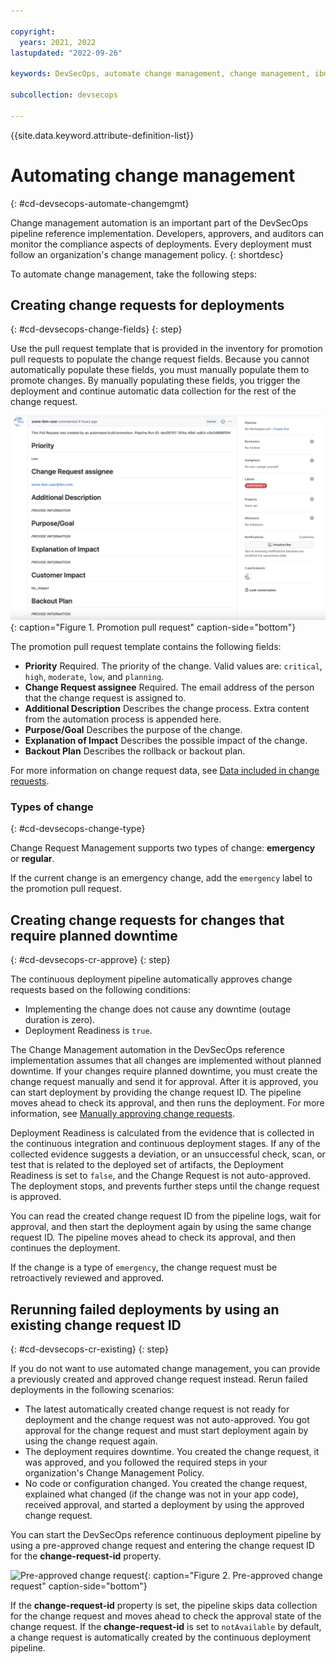 ```yaml
---

copyright:
  years: 2021, 2022
lastupdated: "2022-09-26"

keywords: DevSecOps, automate change management, change management, ibm cloud

subcollection: devsecops

---
```


{{site.data.keyword.attribute-definition-list}}

# Automating change management
{: #cd-devsecops-automate-changemgmt}

Change management automation is an important part of the DevSecOps pipeline reference implementation. Developers, approvers, and auditors can monitor the compliance aspects of deployments. Every deployment must follow an organization's change management policy.
{: shortdesc}



To automate change management, take the following steps:

## Creating change requests for deployments
{: #cd-devsecops-change-fields}
{: step}

Use the pull request template that is provided in the inventory for promotion pull requests to populate the change request fields. Because you cannot automatically populate these fields, you must manually populate them to promote changes. By manually populating these fields, you trigger the deployment and continue automatic data collection for the rest of the change request.

 ![Promotion pull request](images/promotion-pr.png){: caption="Figure 1. Promotion pull request" caption-side="bottom"}
 
The promotion pull request template contains the following fields:

* **Priority** Required. The priority of the change. Valid values are: `critical`, `high`, `moderate`, `low`, and `planning`.
* **Change Request assignee** Required. The email address of the person that the change request is assigned to.
* **Additional Description** Describes the change process. Extra content from the automation process is appended here.
* **Purpose/Goal** Describes the purpose of the change.
* **Explanation of Impact** Describes the possible impact of the change.
* **Backout Plan** Describes the rollback or backout plan.

For more information on change request data, see [Data included in change requests](/docs/devsecops?topic=devsecops-cd-devsecops-cr-data).
 
### Types of change
{: #cd-devsecops-change-type}

Change Request Management supports two types of change: **emergency** or **regular**.

If the current change is an emergency change, add the `emergency` label to the promotion pull request.

## Creating change requests for changes that require planned downtime
{: #cd-devsecops-cr-approve}
{: step}

The continuous deployment pipeline automatically approves change requests based on the following conditions:

* Implementing the change does not cause any downtime (outage duration is zero).
* Deployment Readiness is `true`.

The Change Management automation in the DevSecOps reference implementation assumes that all changes are implemented without planned downtime. If your changes require planned downtime, you must create the change request manually and send it for approval. After it is approved, you can start deployment by providing the change request ID. The pipeline moves ahead to check its approval, and then runs the deployment. For more information, see [Manually approving change requests](/docs/devsecops?topic=devsecops-cd-devsecops-approve-cr).

Deployment Readiness is calculated from the evidence that is collected in the continuous integration and continuous deployment stages. If any of the collected evidence suggests a deviation, or an unsuccessful check, scan, or test that is related to the deployed set of artifacts, the Deployment Readiness is set to `false`, and the Change Request is not auto-approved. The deployment stops, and prevents further steps until the change request is approved.

You can read the created change request ID from the pipeline logs, wait for approval, and then start the deployment again by using the same change request ID. The pipeline moves ahead to check its approval, and then continues the deployment.

If the change is a type of `emergency`, the change request must be retroactively reviewed and approved.

## Rerunning failed deployments by using an existing change request ID
{: #cd-devsecops-cr-existing}
{: step}

If you do not want to use automated change management, you can provide a previously created and approved change request instead. Rerun failed deployments in the following scenarios:

* The latest automatically created change request is not ready for deployment and the change request was not auto-approved. You got approval for the change request and must start deployment again by using the change request again.
* The deployment requires downtime. You created the change request, it was approved, and you followed the required steps in your organization's Change Management Policy.
* No code or configuration changed. You created the change request, explained what changed (if the change was not in your app code), received approval, and started a deployment by using the approved change request.

You can start the DevSecOps reference continuous deployment pipeline by using a pre-approved change request and entering the change request ID for the **change-request-id** property.

 ![Pre-approved change request](images/pre-approved-cr.png){: caption="Figure 2. Pre-approved change request" caption-side="bottom"}

If the **change-request-id** property is set, the pipeline skips data collection for the change request and moves ahead to check the approval state of the change request. If the **change-request-id** is set to `notAvailable` by default, a change request is automatically created by the continuous deployment pipeline.

